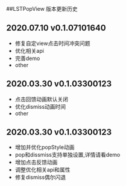 ##LSTPopView 版本更新历史


2020.07.10 v0.1.07101640
---
- 修复自定view点击时间冲突问题
- 优化相关api
- 完善demo
- other

2020.03.30 v0.1.03300123
---
- 点击回馈动画默认关闭
- 优化dismiss动画时间
- other

 2020.03.30 v0.1.03300123
---
- 增加并优化popStyle动画
- pop和dissmiss支持单独设置,详情请看demo
- 增加点击反馈动画
- 调整优化相关api和属性
- 修复dismiss偶尔闪退


